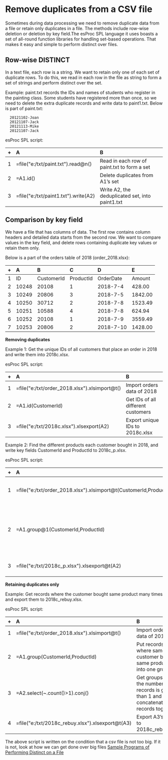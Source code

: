 # Remove duplicates from a CSV file

Sometimes during data processing we need to remove duplicate data from a file or retain only duplicates in a file. The methods include row-wise deletion or deletion by key field.The esProc SPL language it uses boasts a set of all-round function libraries for handling set-based operations. That makes it easy and simple to perform distinct over files.

## Row-wise DISTINCT

In a text file, each row is a string. We want to retain only one of each set of duplicate rows. To do this, we read in each row in the file as string to form a set of strings and perform distinct over the set.

Example: paint.txt records the IDs and names of students who register in the painting class. Some students have registered more than once, so we need to delete the extra duplicate records and write data to paint1.txt. Below is part of paint.txt:
```
  20121102-Joan
  20121107-Jack
  20121113-Mike
  20121107-Jack
```
esProc SPL script:

|+|A|B|
|:-|:-|:-|
|1|=file("e:/txt/paint.txt").read@n()|Read in each row of paint.txt to form a set|
|2|=A1.id()|Delete duplicates from A1’s set|
|3|=file("e:/txt/paint1.txt").write(A2)|Write A2, the deduplicated set, into paint1.txt|

## Comparison by key field

We have a file that has columns of data. The first row contains column headers and detailed data starts from the second row. We want to compare values in the key field, and delete rows containing duplicate key values or retain them only.

Below is a part of the orders table of 2018 (order_2018.xlsx):

|+|A|B|C|D|E|
|:-|:-|:-|:-|:-|:-|
|1|ID|CustomerId|ProductId|OrderDate|Amount|
|2|10248|20108|1|2018-7-4|428.00|
|3|10249|20806|3|2018-7-5|1842.00|
|4|10250|30712|2|2018-7-8|1523.49|
|5|10251|10588|4|2018-7-8|624.94|
|6|10252|20108|1|2018-7-9|3559.49|
|7|10253|20806|2|2018-7-10|1428.00|

**Removing duplicates**

Example 1: Get the unique IDs of all customers that place an order in 2018 and write them into 2018c.xlsx.

esProc SPL script:

|+|A|B|
|:-|:-|:-|
|1|=file("e:/txt/order_2018.xlsx").xlsimport@t()|Import orders data of 2018|
|2|=A1.id(CustomerId)|Get IDs of all different customers|
|3|=file("e:/txt/2018c.xlsx").xlsexport(A2)|Export unique IDs to 2018c.xlsx|

Example 2: Find the different products each customer bought in 2018, and write key fields CustomerId and ProductId to 2018c_p.xlsx.

esProc SPL script:

|+|A|B|
|:-|:-|:-|
|1|=file("e:/txt/order_2018.xlsx").xlsimport@t(CustomerId,ProductId)|Import key fields of orders table of 2018|
|2|=A1.group@1(CustomerId,ProductId)|Group by the key fields; @1 option enables getting the first record of each group only|
|3|=file("e:/txt/2018c_p.xlsx").xlsexport@t(A2)|Export A2’s result to 2018c_p.xlsx|

**Retaining duplicates only**

Example: Get records where the customer bought same product many times and export them to 2018c_rebuy.xlsx.

esProc SPL script:

|+|A|B|
|:-|:-|:-|
|1|=file("e:/txt/order_2018.xlsx").xlsimport@t()|Import orders data of 2018|
|2|=A1.group(CustomerId,ProductId)|Put records where same customer buys same product into one group|
|3|=A2.select(\~.count()>1).conj()|Get groups where the number of records is greater than 1 and concatenate their records together|
|4|=file("e:/txt/2018c_rebuy.xlsx").xlsexport@t(A3)|Export A3’s result to 2018c_rebuy.xlsx|


The above script is written on the condition that a csv file is not too big. If it is not, look at how we can get  done over big files [Sample Programs of Performing Distinct on a File](http://c.raqsoft.com/article/1600308846480)



